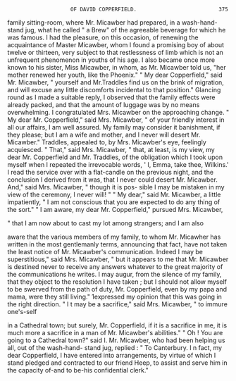                         OF DAVID COPPERFIELD.                          375
family sitting-room, where Mr. Micawber had prepared, in a wash-hand-
stand jug, what he called " a Brew" of the agreeable beverage for which
he was famous. I had the pleasure, on this occasion, of renewing the
acquaintance of Master Micawber, whom I found a promising boy of
about twelve or thirteen, very subject to that restlessness of limb which is
not an unfrequent phenomenon in youths of his age. I also became once
more known to his sister, Miss Micawber, in whom, as Mr. Micawber told
us, "her mother renewed her youth, like the Phoenix."
    " My dear Copperfield," said Mr. Micawber, " yourself and Mr.Traddles
find us on the brink of migration, and will excuse any little discomforts
incidental to that position."
    Glancing round as I made a suitable reply, I observed that the family
effects were already packed, and that the amount of luggage was by no
means overwhelming. I congratulated Mrs. Micawber on the approaching
change.
    " My dear Mr. Copperfield," said Mrs. Micawber, " of your friendly
interest in all our affairs, I am well assured. My family may consider it
 banishment, if they please; but I am a wife and mother, and I never
 will desert Mr. Micawber."
    Traddles, appealed to, by Mrs. Micawber's eye, feelingly acquiesced.
     " That," said Mrs. Micawber, " that, at least, is my view, my dear
  Mr. Copperfield and Mr. Traddles, of the obligation which I took upon
 myself when I repeated the irrevocable words, ' I, Emma, take thee,
 Wilkins.' I read the service over with a flat-candle on the previous
 night, and the conclusion I derived from it was, that I never could
 desert Mr. Micawber. And," said Mrs. Micawber, " though it is pos-
 sible I may be mistaken in my view of the ceremony, I never will! "
    " My dear,"    said Mr. Micawber, a little impatiently, " I am not
 conscious that you are expected to do any thing of the sort."
    " I am aware, my dear Mr. Copperfield," pursued Mrs. Micawber,

 " that I am now about to cast my lot among strangers; and I am also

 aware that the various members of my family, to whom Mr. Micawher has
 written in the most gentlemanly terms, announcing that fact, have not
 taken the least notice of Mr. Micawber's communication. Indeed I may
 be superstitious," said Mrs. Micawber, " but it appears to me that
 Mr. Micawber is destined never to receive any answers whatever to the
 great majority of the communications he writes. I may augur, from the
 silence of my family, that they object to the resolution I have taken ; but
 I should not allow myself to be swerved from the path of duty, Mr.
 Copperfield, even by my papa and mama, were they still living."
    1expressed my opinion that this was going in the right direction.
     " I t may be a sacrifice," said Mrs. Micawber, " to immure one's-self

 in a Cathedral town; but surely, Mr. Copperfield, if it is a sacrifice in
 me, it is much more a sacrifice in a man of Mr. Micawber's abilities."
     " Oh ! You are going to a Cathedral town?" said I.
    Mr. Micawber, who had been helping us all, out of the wash-hand-
 stand jug, replied :
     " To Canterbury. I n fact, my dear Copperfield, I have entered into
 arrangements, by virtue of which I stand pledged and contracted to our
 friend Heep, to assist and serve him in the capacity of-and to be-his
 confidential clerk."
